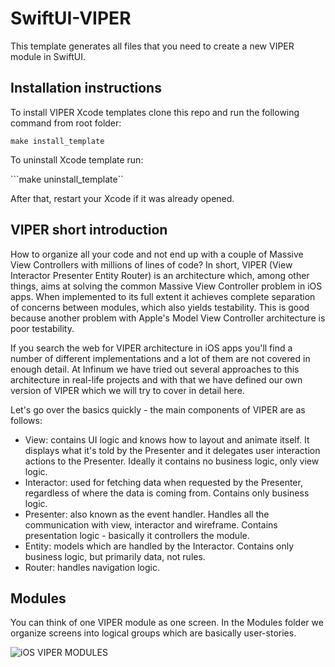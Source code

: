 # SwiftUI-VIPER
This template generates all files that you need to create a new VIPER module in SwiftUI.

## Installation instructions
To install VIPER Xcode templates clone this repo and run the following command from root folder:

```make install_template```

To uninstall Xcode template run:

```make uninstall_template``

After that, restart your Xcode if it was already opened.

## VIPER short introduction

How to organize all your code and not end up with a couple of Massive View Controllers with millions of lines of code? In short, VIPER (View Interactor Presenter Entity Router) is an architecture which, among other things, aims at solving the common Massive View Controller problem in iOS apps. When implemented to its full extent it achieves complete separation of concerns between modules, which also yields testability. This is good because another problem with Apple's Model View Controller architecture is poor testability.

If you search the web for VIPER architecture in iOS apps you'll find a number of different implementations and a lot of them are not covered in enough detail. At Infinum we have tried out several approaches to this architecture in real-life projects and with that we have defined our own version of VIPER which we will try to cover in detail here.

Let's go over the basics quickly - the main components of VIPER are as follows:

- View: contains UI logic and knows how to layout and animate itself. It displays what it's told by the Presenter and it delegates user interaction actions to the  Presenter. Ideally it contains no business logic, only view logic.
- Interactor: used for fetching data when requested by the Presenter, regardless of where the data is coming from. Contains only business logic.
- Presenter: also known as the event handler. Handles all the communication with view, interactor and wireframe. Contains presentation logic - basically it controllers the module.
- Entity: models which are handled by the Interactor. Contains only business logic, but primarily data, not rules.
- Router: handles navigation logic. 


## Modules
You can think of one VIPER module as one screen. In the Modules folder we organize screens into logical groups which are basically user-stories.

![iOS VIPER MODULES](/Images/project_demo.png "iOS VIPER MODULES")